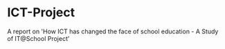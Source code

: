 # ICT-Project
A report on 'How ICT has changed the face of school education - A Study of IT@School Project’ 
